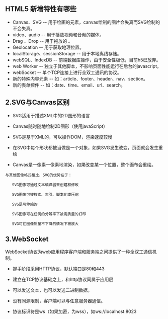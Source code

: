 
## HTML5 新增特性有哪些
+ Canvas、SVG -- 用于绘画的元素，canvas绘制的图片会失真而SVG绘制的不会失真。
+ video、audio -- 用于播放视频和音频的媒体。
+ Drag 、Drop -- 用于拖放的 。
+ Geolocation -- 用于获取地理位置。
+ localStorage、sessionStorage -- 用于本地离线存储。
+ webSQL、IndexDB -- 前端数据库操作，由于安全性极低，目前h5已放弃。
+ web Worker -- 独立于其他脚本，不影响页面性能运行在后台的javascript。
+ webSocket -- 单个TCP连接上进行全双工通讯的协议。
+ 新的特殊内容元素 -- 如：article、footer、header、nav、section。
+ 新的表单控件 -- 如：date、time、email、url、search。

## 2.SVG与Canvas区别
+ SVG适用于描述XML中的2D图形的语言

+ Canvas随时随地绘制2D图形（使用javaScript）

+ SVG是基于XML的，可以操作DOM，渲染速度较慢

+ 在SVG中每个形状都被当做是一个对象，如果SVG发生改变，页面就会发生重绘

+ Canvas是一像素一像素地渲染，如果改变某一个位置，整个画布会重绘。
```
与其他图像格式相比，SVG的优势在于：

   SVG图像可通过文本编译器来创建和修改

   SVG图像可被搜索、索引、脚本化或压缩

   SVG是可伸缩的

   SVG图像可在任何的分辨率下被高质量的打印

   SVG可在图像质量不下降的情况下被放大
```
## 3.WebSocket
WebSocket协议为web应用程序客户端和服务端之间提供了一种全双工通信机制。
+ 握手阶段采用HTTP协议，默认端口是80和443

+ 建立在TCP协议基础之上，和http协议同属于应用层

+ 可以发送文本，也可以发送二进制数据。

+ 没有同源限制，客户端可以与任意服务器通信。

+ 协议标识符是ws（如果加密，为wss），如ws://localhost:8023


